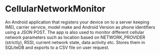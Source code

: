 # CellularNetworkMonitor

An Android application that registers your device on to a server keeping IMEI, 
carrier service, model make and Android Version as phone identifiers using a JSON POST.
The app is also used to monitor different cellular network parameters such as
location based on NETWORK_PROVIDER (strictly), RSSI, current network state, data activity etc.
Stores them in SQLiteDB and exports to a CSV file on user request.

